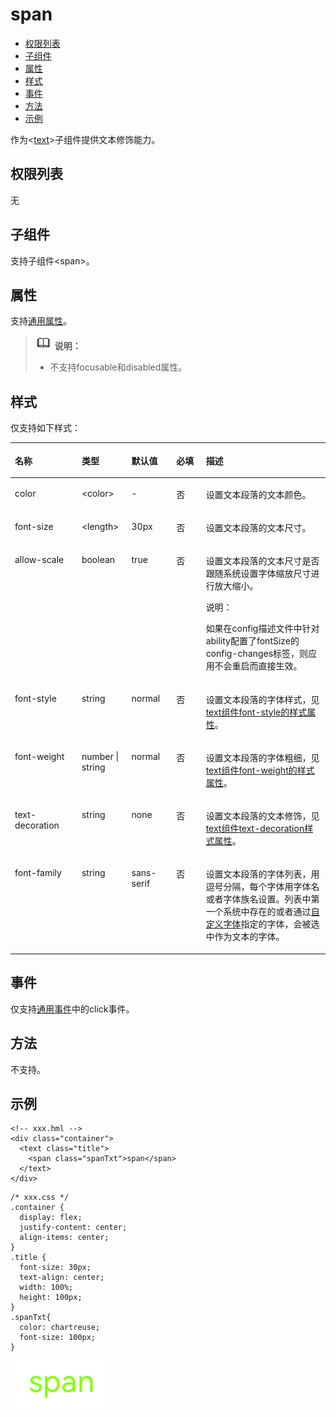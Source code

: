 # span<a name="ZH-CN_TOPIC_0000001209210711"></a>

-   [权限列表](#zh-cn_topic_0000001127284860_section11257113618419)
-   [子组件](#zh-cn_topic_0000001127284860_section9288143101012)
-   [属性](#zh-cn_topic_0000001127284860_section2907183951110)
-   [样式](#zh-cn_topic_0000001127284860_section5775351116)
-   [事件](#zh-cn_topic_0000001127284860_section1319514265813)
-   [方法](#zh-cn_topic_0000001127284860_section2291124515582)
-   [示例](#zh-cn_topic_0000001127284860_section1841815550582)

作为<[text](js-components-basic-text.md#ZH-CN_TOPIC_0000001163812222)\>子组件提供文本修饰能力。

## 权限列表<a name="zh-cn_topic_0000001127284860_section11257113618419"></a>

无

## 子组件<a name="zh-cn_topic_0000001127284860_section9288143101012"></a>

支持子组件<span\>。

## 属性<a name="zh-cn_topic_0000001127284860_section2907183951110"></a>

支持[通用属性](js-components-common-attributes.md#ZH-CN_TOPIC_0000001163812208)。

>![](../../public_sys-resources/icon-note.gif) **说明：** 
>-   不支持focusable和disabled属性。

## 样式<a name="zh-cn_topic_0000001127284860_section5775351116"></a>

仅支持如下样式：

<a name="zh-cn_topic_0000001127284860_ta0a517e341374f8dbac91fcbabd0a5ff"></a>
<table><thead align="left"><tr id="zh-cn_topic_0000001127284860_r4898f887897a46fab1b4999a4f83402f"><th class="cellrowborder" valign="top" width="21.21212121212121%" id="mcps1.1.6.1.1"><p id="zh-cn_topic_0000001127284860_ac9b6b02cd94942a5a0de6e18b10be274"><a name="zh-cn_topic_0000001127284860_ac9b6b02cd94942a5a0de6e18b10be274"></a><a name="zh-cn_topic_0000001127284860_ac9b6b02cd94942a5a0de6e18b10be274"></a>名称</p>
</th>
<th class="cellrowborder" valign="top" width="15.8015801580158%" id="mcps1.1.6.1.2"><p id="zh-cn_topic_0000001127284860_acdcd659d46f24eac86378824c8ee463b"><a name="zh-cn_topic_0000001127284860_acdcd659d46f24eac86378824c8ee463b"></a><a name="zh-cn_topic_0000001127284860_acdcd659d46f24eac86378824c8ee463b"></a>类型</p>
</th>
<th class="cellrowborder" valign="top" width="14.231423142314231%" id="mcps1.1.6.1.3"><p id="zh-cn_topic_0000001127284860_a9def453e9df6412bba79b8fff70869e8"><a name="zh-cn_topic_0000001127284860_a9def453e9df6412bba79b8fff70869e8"></a><a name="zh-cn_topic_0000001127284860_a9def453e9df6412bba79b8fff70869e8"></a>默认值</p>
</th>
<th class="cellrowborder" valign="top" width="9.400940094009401%" id="mcps1.1.6.1.4"><p id="zh-cn_topic_0000001127284860_a1e15f96e33ee48b9a0e14dbee0968f8a"><a name="zh-cn_topic_0000001127284860_a1e15f96e33ee48b9a0e14dbee0968f8a"></a><a name="zh-cn_topic_0000001127284860_a1e15f96e33ee48b9a0e14dbee0968f8a"></a>必填</p>
</th>
<th class="cellrowborder" valign="top" width="39.35393539353936%" id="mcps1.1.6.1.5"><p id="zh-cn_topic_0000001127284860_a7168bff3ff0647d88967647f6ab26d5f"><a name="zh-cn_topic_0000001127284860_a7168bff3ff0647d88967647f6ab26d5f"></a><a name="zh-cn_topic_0000001127284860_a7168bff3ff0647d88967647f6ab26d5f"></a>描述</p>
</th>
</tr>
</thead>
<tbody><tr id="zh-cn_topic_0000001127284860_r32272055007144f79a2dfea8a786e589"><td class="cellrowborder" valign="top" width="21.21212121212121%" headers="mcps1.1.6.1.1 "><p id="zh-cn_topic_0000001127284860_afc75d8f275cc41089a4e4dc8a3fbee88"><a name="zh-cn_topic_0000001127284860_afc75d8f275cc41089a4e4dc8a3fbee88"></a><a name="zh-cn_topic_0000001127284860_afc75d8f275cc41089a4e4dc8a3fbee88"></a>color</p>
</td>
<td class="cellrowborder" valign="top" width="15.8015801580158%" headers="mcps1.1.6.1.2 "><p id="zh-cn_topic_0000001127284860_abf3cdb4352d94dbb96789b9920bff09e"><a name="zh-cn_topic_0000001127284860_abf3cdb4352d94dbb96789b9920bff09e"></a><a name="zh-cn_topic_0000001127284860_abf3cdb4352d94dbb96789b9920bff09e"></a>&lt;color&gt;</p>
</td>
<td class="cellrowborder" valign="top" width="14.231423142314231%" headers="mcps1.1.6.1.3 "><p id="zh-cn_topic_0000001127284860_a40a852f6f3624109acdb18b89f75be07"><a name="zh-cn_topic_0000001127284860_a40a852f6f3624109acdb18b89f75be07"></a><a name="zh-cn_topic_0000001127284860_a40a852f6f3624109acdb18b89f75be07"></a>-</p>
</td>
<td class="cellrowborder" valign="top" width="9.400940094009401%" headers="mcps1.1.6.1.4 "><p id="zh-cn_topic_0000001127284860_a61aed770cf534f06a236a689df6206e0"><a name="zh-cn_topic_0000001127284860_a61aed770cf534f06a236a689df6206e0"></a><a name="zh-cn_topic_0000001127284860_a61aed770cf534f06a236a689df6206e0"></a>否</p>
</td>
<td class="cellrowborder" valign="top" width="39.35393539353936%" headers="mcps1.1.6.1.5 "><p id="zh-cn_topic_0000001127284860_a745abab21c7c47afbb4343f611f13f0e"><a name="zh-cn_topic_0000001127284860_a745abab21c7c47afbb4343f611f13f0e"></a><a name="zh-cn_topic_0000001127284860_a745abab21c7c47afbb4343f611f13f0e"></a>设置文本段落的文本颜色。</p>
</td>
</tr>
<tr id="zh-cn_topic_0000001127284860_r9962b94a230e482a9cc74bbb784ea7a0"><td class="cellrowborder" valign="top" width="21.21212121212121%" headers="mcps1.1.6.1.1 "><p id="zh-cn_topic_0000001127284860_a50ed6c7dc89a419b8196eb32f4374eb9"><a name="zh-cn_topic_0000001127284860_a50ed6c7dc89a419b8196eb32f4374eb9"></a><a name="zh-cn_topic_0000001127284860_a50ed6c7dc89a419b8196eb32f4374eb9"></a>font-size</p>
</td>
<td class="cellrowborder" valign="top" width="15.8015801580158%" headers="mcps1.1.6.1.2 "><p id="zh-cn_topic_0000001127284860_a3fef950f99bb45768f232285d9563d59"><a name="zh-cn_topic_0000001127284860_a3fef950f99bb45768f232285d9563d59"></a><a name="zh-cn_topic_0000001127284860_a3fef950f99bb45768f232285d9563d59"></a>&lt;length&gt;</p>
</td>
<td class="cellrowborder" valign="top" width="14.231423142314231%" headers="mcps1.1.6.1.3 "><p id="zh-cn_topic_0000001127284860_abf03dbbc119a4a158b410a3676fe71e6"><a name="zh-cn_topic_0000001127284860_abf03dbbc119a4a158b410a3676fe71e6"></a><a name="zh-cn_topic_0000001127284860_abf03dbbc119a4a158b410a3676fe71e6"></a>30px</p>
</td>
<td class="cellrowborder" valign="top" width="9.400940094009401%" headers="mcps1.1.6.1.4 "><p id="zh-cn_topic_0000001127284860_a221074f45b48460a953a19ae07181768"><a name="zh-cn_topic_0000001127284860_a221074f45b48460a953a19ae07181768"></a><a name="zh-cn_topic_0000001127284860_a221074f45b48460a953a19ae07181768"></a>否</p>
</td>
<td class="cellrowborder" valign="top" width="39.35393539353936%" headers="mcps1.1.6.1.5 "><p id="zh-cn_topic_0000001127284860_a86d755d025194433a3d824ac6308dc19"><a name="zh-cn_topic_0000001127284860_a86d755d025194433a3d824ac6308dc19"></a><a name="zh-cn_topic_0000001127284860_a86d755d025194433a3d824ac6308dc19"></a>设置文本段落的文本尺寸。</p>
</td>
</tr>
<tr id="zh-cn_topic_0000001127284860_row696318282019"><td class="cellrowborder" valign="top" width="21.21212121212121%" headers="mcps1.1.6.1.1 "><p id="zh-cn_topic_0000001127284860_p523512225579"><a name="zh-cn_topic_0000001127284860_p523512225579"></a><a name="zh-cn_topic_0000001127284860_p523512225579"></a>allow-scale</p>
</td>
<td class="cellrowborder" valign="top" width="15.8015801580158%" headers="mcps1.1.6.1.2 "><p id="zh-cn_topic_0000001127284860_p923522212570"><a name="zh-cn_topic_0000001127284860_p923522212570"></a><a name="zh-cn_topic_0000001127284860_p923522212570"></a>boolean</p>
</td>
<td class="cellrowborder" valign="top" width="14.231423142314231%" headers="mcps1.1.6.1.3 "><p id="zh-cn_topic_0000001127284860_p11235322145714"><a name="zh-cn_topic_0000001127284860_p11235322145714"></a><a name="zh-cn_topic_0000001127284860_p11235322145714"></a>true</p>
</td>
<td class="cellrowborder" valign="top" width="9.400940094009401%" headers="mcps1.1.6.1.4 "><p id="zh-cn_topic_0000001127284860_p12235112285712"><a name="zh-cn_topic_0000001127284860_p12235112285712"></a><a name="zh-cn_topic_0000001127284860_p12235112285712"></a>否</p>
</td>
<td class="cellrowborder" valign="top" width="39.35393539353936%" headers="mcps1.1.6.1.5 "><p id="zh-cn_topic_0000001127284860_p1023513229570"><a name="zh-cn_topic_0000001127284860_p1023513229570"></a><a name="zh-cn_topic_0000001127284860_p1023513229570"></a>设置文本段落的文本尺寸是否跟随系统设置字体缩放尺寸进行放大缩小。</p>
<div class="note" id="zh-cn_topic_0000001127284860_note5531128463"><a name="zh-cn_topic_0000001127284860_note5531128463"></a><a name="zh-cn_topic_0000001127284860_note5531128463"></a><span class="notetitle"> 说明： </span><div class="notebody"><p id="zh-cn_topic_0000001127284860_p11531172814611"><a name="zh-cn_topic_0000001127284860_p11531172814611"></a><a name="zh-cn_topic_0000001127284860_p11531172814611"></a>如果在config描述文件中针对ability配置了fontSize的config-changes标签，则应用不会重启而直接生效。</p>
</div></div>
</td>
</tr>
<tr id="zh-cn_topic_0000001127284860_rde507e70d93643ae8a6cb2d27c6acf99"><td class="cellrowborder" valign="top" width="21.21212121212121%" headers="mcps1.1.6.1.1 "><p id="zh-cn_topic_0000001127284860_ab1137579b73e4a38a6dbe7fe5d83e8e2"><a name="zh-cn_topic_0000001127284860_ab1137579b73e4a38a6dbe7fe5d83e8e2"></a><a name="zh-cn_topic_0000001127284860_ab1137579b73e4a38a6dbe7fe5d83e8e2"></a>font-style</p>
</td>
<td class="cellrowborder" valign="top" width="15.8015801580158%" headers="mcps1.1.6.1.2 "><p id="zh-cn_topic_0000001127284860_ab7f6c9ddf05c44bda226d9bf186583eb"><a name="zh-cn_topic_0000001127284860_ab7f6c9ddf05c44bda226d9bf186583eb"></a><a name="zh-cn_topic_0000001127284860_ab7f6c9ddf05c44bda226d9bf186583eb"></a>string</p>
</td>
<td class="cellrowborder" valign="top" width="14.231423142314231%" headers="mcps1.1.6.1.3 "><p id="zh-cn_topic_0000001127284860_a763035129469427a9b607b50c93c046d"><a name="zh-cn_topic_0000001127284860_a763035129469427a9b607b50c93c046d"></a><a name="zh-cn_topic_0000001127284860_a763035129469427a9b607b50c93c046d"></a>normal</p>
</td>
<td class="cellrowborder" valign="top" width="9.400940094009401%" headers="mcps1.1.6.1.4 "><p id="zh-cn_topic_0000001127284860_abdb1cd99a9c84f31b1bb21da686ded28"><a name="zh-cn_topic_0000001127284860_abdb1cd99a9c84f31b1bb21da686ded28"></a><a name="zh-cn_topic_0000001127284860_abdb1cd99a9c84f31b1bb21da686ded28"></a>否</p>
</td>
<td class="cellrowborder" valign="top" width="39.35393539353936%" headers="mcps1.1.6.1.5 "><p id="zh-cn_topic_0000001127284860_a04816275b7d249079b4a1e80f69ea86e"><a name="zh-cn_topic_0000001127284860_a04816275b7d249079b4a1e80f69ea86e"></a><a name="zh-cn_topic_0000001127284860_a04816275b7d249079b4a1e80f69ea86e"></a>设置文本段落的字体样式，见<a href="js-components-basic-text.md#zh-cn_topic_0000001127125018_section5775351116">text组件font-style的样式属性</a>。</p>
</td>
</tr>
<tr id="zh-cn_topic_0000001127284860_r41ee5629370e4317a0da49957e128ade"><td class="cellrowborder" valign="top" width="21.21212121212121%" headers="mcps1.1.6.1.1 "><p id="zh-cn_topic_0000001127284860_a380a51eccb244ea9a528c41348105934"><a name="zh-cn_topic_0000001127284860_a380a51eccb244ea9a528c41348105934"></a><a name="zh-cn_topic_0000001127284860_a380a51eccb244ea9a528c41348105934"></a>font-weight</p>
</td>
<td class="cellrowborder" valign="top" width="15.8015801580158%" headers="mcps1.1.6.1.2 "><p id="zh-cn_topic_0000001127284860_a6998d5f15b9d47dfb5ea5d683f2945ef"><a name="zh-cn_topic_0000001127284860_a6998d5f15b9d47dfb5ea5d683f2945ef"></a><a name="zh-cn_topic_0000001127284860_a6998d5f15b9d47dfb5ea5d683f2945ef"></a>number | string</p>
</td>
<td class="cellrowborder" valign="top" width="14.231423142314231%" headers="mcps1.1.6.1.3 "><p id="zh-cn_topic_0000001127284860_a9cd90194128142d6bf6a0279aa8d191e"><a name="zh-cn_topic_0000001127284860_a9cd90194128142d6bf6a0279aa8d191e"></a><a name="zh-cn_topic_0000001127284860_a9cd90194128142d6bf6a0279aa8d191e"></a>normal</p>
</td>
<td class="cellrowborder" valign="top" width="9.400940094009401%" headers="mcps1.1.6.1.4 "><p id="zh-cn_topic_0000001127284860_a16edddde0d944b13a7a3567677cc913d"><a name="zh-cn_topic_0000001127284860_a16edddde0d944b13a7a3567677cc913d"></a><a name="zh-cn_topic_0000001127284860_a16edddde0d944b13a7a3567677cc913d"></a>否</p>
</td>
<td class="cellrowborder" valign="top" width="39.35393539353936%" headers="mcps1.1.6.1.5 "><p id="zh-cn_topic_0000001127284860_aa1d0d3abf811468e8c3f707e1a7e5b8c"><a name="zh-cn_topic_0000001127284860_aa1d0d3abf811468e8c3f707e1a7e5b8c"></a><a name="zh-cn_topic_0000001127284860_aa1d0d3abf811468e8c3f707e1a7e5b8c"></a>设置文本段落的字体粗细，见<a href="js-components-basic-text.md#zh-cn_topic_0000001127125018_section5775351116">text组件font-weight的样式属性</a>。</p>
</td>
</tr>
<tr id="zh-cn_topic_0000001127284860_r8bf92fd80ab14f6a824003dcc7f3008c"><td class="cellrowborder" valign="top" width="21.21212121212121%" headers="mcps1.1.6.1.1 "><p id="zh-cn_topic_0000001127284860_ab4ed51f180194575856b899947e2c4d4"><a name="zh-cn_topic_0000001127284860_ab4ed51f180194575856b899947e2c4d4"></a><a name="zh-cn_topic_0000001127284860_ab4ed51f180194575856b899947e2c4d4"></a>text-decoration</p>
</td>
<td class="cellrowborder" valign="top" width="15.8015801580158%" headers="mcps1.1.6.1.2 "><p id="zh-cn_topic_0000001127284860_ab4048c7eccf046bab1dbdd33a0739e42"><a name="zh-cn_topic_0000001127284860_ab4048c7eccf046bab1dbdd33a0739e42"></a><a name="zh-cn_topic_0000001127284860_ab4048c7eccf046bab1dbdd33a0739e42"></a>string</p>
</td>
<td class="cellrowborder" valign="top" width="14.231423142314231%" headers="mcps1.1.6.1.3 "><p id="zh-cn_topic_0000001127284860_a572fe437851c45b2a91c3748dbf3c0c3"><a name="zh-cn_topic_0000001127284860_a572fe437851c45b2a91c3748dbf3c0c3"></a><a name="zh-cn_topic_0000001127284860_a572fe437851c45b2a91c3748dbf3c0c3"></a>none</p>
</td>
<td class="cellrowborder" valign="top" width="9.400940094009401%" headers="mcps1.1.6.1.4 "><p id="zh-cn_topic_0000001127284860_a4e2f6f648ebc4d6d947a3edb6efe22fb"><a name="zh-cn_topic_0000001127284860_a4e2f6f648ebc4d6d947a3edb6efe22fb"></a><a name="zh-cn_topic_0000001127284860_a4e2f6f648ebc4d6d947a3edb6efe22fb"></a>否</p>
</td>
<td class="cellrowborder" valign="top" width="39.35393539353936%" headers="mcps1.1.6.1.5 "><p id="zh-cn_topic_0000001127284860_aa83ac8481649423b80b326de4eb5fefb"><a name="zh-cn_topic_0000001127284860_aa83ac8481649423b80b326de4eb5fefb"></a><a name="zh-cn_topic_0000001127284860_aa83ac8481649423b80b326de4eb5fefb"></a>设置文本段落的文本修饰，见<a href="js-components-basic-text.md#zh-cn_topic_0000001127125018_section5775351116">text组件text-decoration样式属性</a>。</p>
</td>
</tr>
<tr id="zh-cn_topic_0000001127284860_rc154005d2ebf483faffebbe0a509770d"><td class="cellrowborder" valign="top" width="21.21212121212121%" headers="mcps1.1.6.1.1 "><p id="zh-cn_topic_0000001127284860_a552bd7aa0bc94b118d88abf167e87a35"><a name="zh-cn_topic_0000001127284860_a552bd7aa0bc94b118d88abf167e87a35"></a><a name="zh-cn_topic_0000001127284860_a552bd7aa0bc94b118d88abf167e87a35"></a>font-family</p>
</td>
<td class="cellrowborder" valign="top" width="15.8015801580158%" headers="mcps1.1.6.1.2 "><p id="zh-cn_topic_0000001127284860_a0f5cc516346b4cbaa2d46c08bc340eeb"><a name="zh-cn_topic_0000001127284860_a0f5cc516346b4cbaa2d46c08bc340eeb"></a><a name="zh-cn_topic_0000001127284860_a0f5cc516346b4cbaa2d46c08bc340eeb"></a>string</p>
</td>
<td class="cellrowborder" valign="top" width="14.231423142314231%" headers="mcps1.1.6.1.3 "><p id="zh-cn_topic_0000001127284860_a959e67a1855241a1bb0898b2f57c7148"><a name="zh-cn_topic_0000001127284860_a959e67a1855241a1bb0898b2f57c7148"></a><a name="zh-cn_topic_0000001127284860_a959e67a1855241a1bb0898b2f57c7148"></a>sans-serif</p>
</td>
<td class="cellrowborder" valign="top" width="9.400940094009401%" headers="mcps1.1.6.1.4 "><p id="zh-cn_topic_0000001127284860_a2db078b3c8d64498af048fa12102a2a3"><a name="zh-cn_topic_0000001127284860_a2db078b3c8d64498af048fa12102a2a3"></a><a name="zh-cn_topic_0000001127284860_a2db078b3c8d64498af048fa12102a2a3"></a>否</p>
</td>
<td class="cellrowborder" valign="top" width="39.35393539353936%" headers="mcps1.1.6.1.5 "><p id="zh-cn_topic_0000001127284860_a52f159b549364d40b7c92d51aba7c1a9"><a name="zh-cn_topic_0000001127284860_a52f159b549364d40b7c92d51aba7c1a9"></a><a name="zh-cn_topic_0000001127284860_a52f159b549364d40b7c92d51aba7c1a9"></a>设置文本段落的字体列表，用逗号分隔，每个字体用字体名或者字体族名设置。列表中第一个系统中存在的或者通过<a href="js-components-common-customizing-font.md#ZH-CN_TOPIC_0000001163812210">自定义字体</a>指定的字体，会被选中作为文本的字体。</p>
</td>
</tr>
</tbody>
</table>

## 事件<a name="zh-cn_topic_0000001127284860_section1319514265813"></a>

仅支持[通用事件](js-components-common-events.md#ZH-CN_TOPIC_0000001209412119)中的click事件。

## 方法<a name="zh-cn_topic_0000001127284860_section2291124515582"></a>

不支持。

## 示例<a name="zh-cn_topic_0000001127284860_section1841815550582"></a>

```
<!-- xxx.hml -->
<div class="container">
  <text class="title">
    <span class="spanTxt">span</span>
  </text>
</div>
```

```
/* xxx.css */
.container {
  display: flex;
  justify-content: center;
  align-items: center;
}
.title {
  font-size: 30px;
  text-align: center;
  width: 100%;
  height: 100px;
}
.spanTxt{
  color: chartreuse;
  font-size: 100px;
}
```

![](figures/zh-cn_image_0000001152588626.png)

